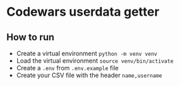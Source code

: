 # Codewars userdata getter

## How to run

* Create a virtual environment `python -m venv venv`
* Load the virtual environment `source venv/bin/activate`
* Create a `.env` from `.env.example` file
* Create your CSV file with the header `name,username`
